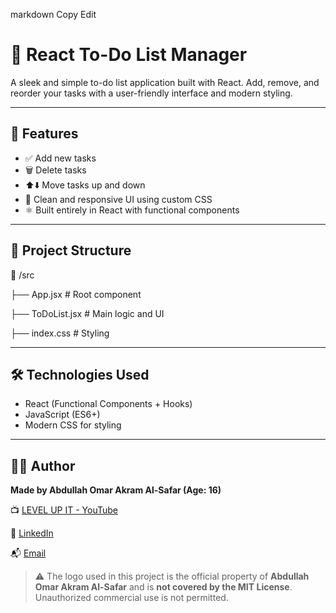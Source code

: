 markdown
Copy
Edit

# 📝 React To-Do List Manager

A sleek and simple to-do list application built with React. Add, remove, and reorder your tasks with a user-friendly interface and modern styling.

---

## 🚀 Features

- ✅ Add new tasks
- 🗑️ Delete tasks
- ⬆️⬇️ Move tasks up and down
- 💅 Clean and responsive UI using custom CSS
- ⚛️ Built entirely in React with functional components

---

## 🧱 Project Structure

📁 /src

├── App.jsx # Root component

├── ToDoList.jsx # Main logic and UI

├── index.css # Styling

---

## 🛠️ Technologies Used

- React (Functional Components + Hooks)
- JavaScript (ES6+)
- Modern CSS for styling

---

## 👨‍💻 Author

**Made by Abdullah Omar Akram Al-Safar (Age: 16)**

📺 [LEVEL UP IT - YouTube](https://www.youtube.com/@LEVEL_UP_IT)

🔗 [LinkedIn](https://www.linkedin.com/in/abdullah-omar-2a552834b)

📬 [Email](mailto:abodyalsafar2009@gmail.com)

> ⚠️ The logo used in this project is the official property of **Abdullah Omar Akram Al-Safar** and is **not covered by the MIT License**.
> Unauthorized commercial use is not permitted.
